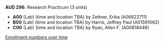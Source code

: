 **AUD 296**: Research Practicum (3 units)

- **A00** (Lab) (time and location TBA) by Zettner, Erika (A06622711)
- **B00** (Lab) (time and location TBA) by Harris, Jeffrey Paul (A01591062)
- **C00** (Lab) (time and location TBA) by Ryan, Allen F. (A00818446)

[Enrollment numbers over time](./AUD296.tsv)
